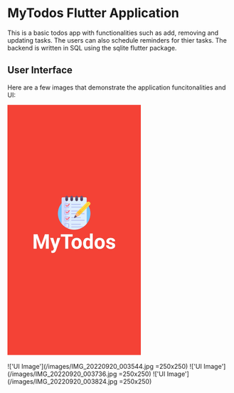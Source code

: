 # MyTodos Flutter Application 

This is a basic todos app with functionalities such as add, removing and updating tasks. The users can also schedule reminders for thier tasks. The backend is written in SQL using the sqlite flutter package.

## User Interface

Here are a few images that demonstrate the application funcitonalities and UI:

<img
  src="/images/IMG_20220920_003903.jpg"
  alt="Splash Screen"
  title="Splash Screen"
  style="display: inline-block; margin: 0 auto; max-width: 300px">
  
!['UI Image'](/images/IMG_20220920_003544.jpg =250x250)
!['UI Image'](/images/IMG_20220920_003736.jpg =250x250)
!['UI Image'](/images/IMG_20220920_003824.jpg =250x250)


